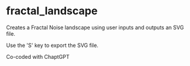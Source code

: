 # fractal_landscape
Creates a Fractal Noise landscape using user inputs and outputs an SVG file.

Use the 'S' key to export the SVG file.

Co-coded with ChaptGPT
